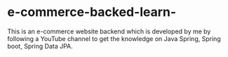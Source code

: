 # e-commerce-backed-learn-
This is an e-commerce website backend which is developed by me by following a YouTube channel to get the knowledge on Java Spring, Spring boot, Spring Data JPA.
